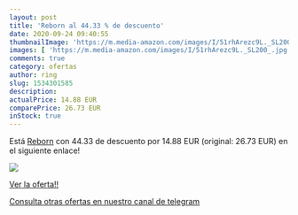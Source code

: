 ```yaml
---
layout: post
title: 'Reborn al 44.33 % de descuento'
date: 2020-09-24 09:40:55
thumbnailImage: 'https://m.media-amazon.com/images/I/51rhArezc9L._SL200_.jpg'
images: [ 'https://m.media-amazon.com/images/I/51rhArezc9L._SL200_.jpg' ]
comments: true
category: ofertas
author: ring
slug: 1534301585
description:
actualPrice: 14.88 EUR
comparePrice: 26.73 EUR
inStock: true
---
```


Está [Reborn](https://www.amazon.com/dp/1534301585/?tag=redken08-20) con 44.33 de descuento por 14.88 EUR (original: 26.73 EUR) en el siguiente enlace!

[![](https://m.media-amazon.com/images/I/51rhArezc9L._SL200_.jpg)](https://www.amazon.com/dp/1534301585/?tag=redken08-20)

[Ver la oferta!!](https://www.amazon.com/dp/1534301585/?tag=redken08-20)

[Consulta otras ofertas en nuestro canal de telegram](https://t.me/s/ofertas25)
